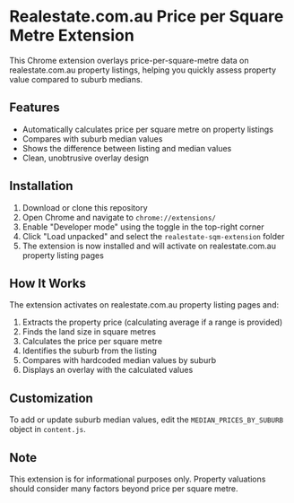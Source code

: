 # Realestate.com.au Price per Square Metre Extension

This Chrome extension overlays price-per-square-metre data on realestate.com.au property listings, helping you quickly assess property value compared to suburb medians.

## Features

- Automatically calculates price per square metre on property listings
- Compares with suburb median values
- Shows the difference between listing and median values
- Clean, unobtrusive overlay design

## Installation

1. Download or clone this repository
2. Open Chrome and navigate to `chrome://extensions/`
3. Enable "Developer mode" using the toggle in the top-right corner
4. Click "Load unpacked" and select the `realestate-sqm-extension` folder
5. The extension is now installed and will activate on realestate.com.au property listing pages

## How It Works

The extension activates on realestate.com.au property listing pages and:

1. Extracts the property price (calculating average if a range is provided)
2. Finds the land size in square metres
3. Calculates the price per square metre
4. Identifies the suburb from the listing
5. Compares with hardcoded median values by suburb
6. Displays an overlay with the calculated values

## Customization

To add or update suburb median values, edit the `MEDIAN_PRICES_BY_SUBURB` object in `content.js`.

## Note

This extension is for informational purposes only. Property valuations should consider many factors beyond price per square metre.
